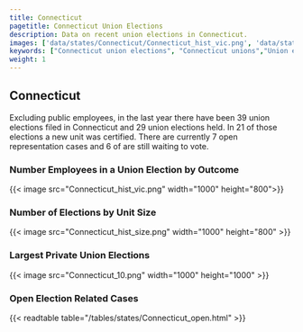 ```yaml
---
title: Connecticut
pagetitle: Connecticut Union Elections
description: Data on recent union elections in Connecticut.
images: ['data/states/Connecticut/Connecticut_hist_vic.png', 'data/states/Connecticut/Connecticut_hist_size.png', 'data/states/Connecticut/Connecticut_10.png']
keywords: ["Connecticut union elections", "Connecticut unions","Union elections"]
weight: 1
---
```

##  Connecticut

Excluding public employees, in the last year there have been 39 union elections filed in Connecticut and 29 union elections held. In 21 of those elections a new unit was certified. There are currently 7 open representation cases and 6 of are still waiting to vote.

### Number Employees in a Union Election by Outcome
{{< image src="Connecticut_hist_vic.png" width="1000" height="800">}}

### Number of Elections by Unit Size
{{< image src="Connecticut_hist_size.png" width="1000" height="800" >}}

### Largest Private Union Elections
{{< image src="Connecticut_10.png" width="1000" height="1000"  >}}

### Open Election Related Cases
{{< readtable table="/tables/states/Connecticut_open.html" >}}

